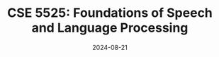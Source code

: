 ---
title: "CSE 5525: Foundations of Speech and Language Processing"
collection: teaching
type: "Spring 2025"
permalink: /cse-5525-spring-2025
venue: "The Ohio State University, Computer Science and Engineering"
date: 2024-08-21
location: "Columbus, OH"
---